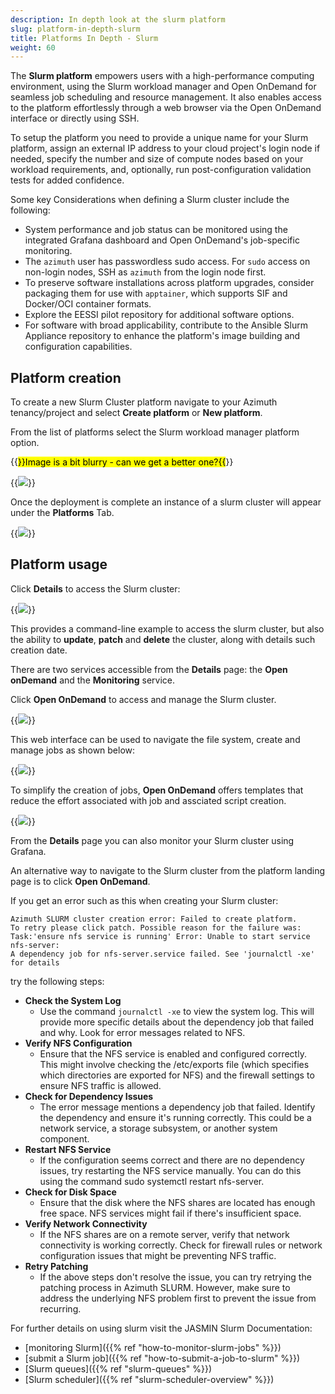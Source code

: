 ```yaml
---
description: In depth look at the slurm platform
slug: platform-in-depth-slurm
title: Platforms In Depth - Slurm
weight: 60
---
```


The **Slurm platform** empowers users with a high-performance computing environment, using the Slurm workload manager and Open OnDemand for seamless job scheduling and resource management. It also enables access to the platform effortlessly through a web browser via the Open OnDemand interface or directly using SSH.

To setup the platform you need to provide a unique name for your Slurm platform, assign an external IP address to your cloud project's login node if needed, specify the number and size of compute nodes based on your workload requirements, and, optionally, run post-configuration validation tests for added confidence.

Some key Considerations when defining a Slurm cluster include the following:

- System performance and job status can be monitored using the integrated Grafana dashboard and Open OnDemand's job-specific monitoring.
- The `azimuth` user has passwordless sudo access. For `sudo` access on non-login nodes, SSH as `azimuth` from the login node first.
- To preserve software installations across platform upgrades, consider packaging them for use with `apptainer`, which supports SIF and Docker/OCI container formats.
- Explore the EESSI pilot repository for additional software options.
- For software with broad applicability, contribute to the Ansible Slurm Appliance repository to enhance the platform's image building and configuration capabilities.

## Platform creation

To create a new Slurm Cluster platform navigate to your Azimuth tenancy/project and select **Create platform** or **New platform**.

From the list of platforms select the Slurm workload manager platform option.

{{<mark>}}Image is a bit blurry - can we get a better one?{{</mark>}}

{{<image src="img/docs/platform-in-depth-slurm/Azimuth-create-slurm-cluster-configuration-Page.png" caption="Create Slurm platform" wrapper="col-9 mx-auto text-center">}}

Once the deployment is complete an instance of a slurm cluster will appear under the **Platforms** Tab.

{{<image src="img/docs/platform-in-depth-slurm/Azimuth-slurm-cluster-Page.png" caption="Slurm cluster" wrapper="col-3 mx-auto text-center">}}

## Platform usage

Click **Details** to access the Slurm cluster:

{{<image src="img/docs/platform-in-depth-slurm/slurm-cluster-details.png" caption="Slurm cluster Details" wrapper="col-12 mx-auto text-center">}}

This provides a command-line example to access the slurm cluster, but also the ability to **update**, **patch** and **delete** the cluster, along with details such creation date.

There are two services accessible from the **Details** page: the **Open onDemand** and the **Monitoring** service.

Click **Open OnDemand** to access and manage the Slurm cluster.

{{<image src="img/docs/platform-in-depth-slurm/openonDemand.png" caption="Slurm open ondemand" wrapper="col-9 mx-auto text-center">}}

This web interface can be used to navigate the file system, create and manage jobs as shown below:

{{<image src="img/docs/platform-in-depth-slurm/managejobs.png" caption="Manage jobs" wrapper="col-12 mx-auto text-center">}}

To simplify the creation of jobs, **Open OnDemand** offers templates that reduce the effort associated with job and assciated script creation.

{{<image src="img/docs/platform-in-depth-slurm/jobcreation.png" caption="Create jobs" wrapper="col-12 mx-auto text-center">}}

From the **Details** page you can also monitor your Slurm cluster using Grafana.

An alternative way to navigate to the Slurm cluster from the platform landing page is to click **Open OnDemand**.

If you get an error such as this when creating your Slurm cluster:

```console
Azimuth SLURM cluster creation error: Failed to create platform.
To retry please click patch. Possible reason for the failure was:
Task:'ensure nfs service is running' Error: Unable to start service nfs-server:
A dependency job for nfs-server.service failed. See 'journalctl -xe' for details
```

try the following steps:

- **Check the System Log**
  - Use the command `journalctl -xe` to view the system log. This will provide more specific details about the dependency job that failed and why. Look for error messages related to NFS.
- **Verify NFS Configuration**
  - Ensure that the NFS service is enabled and configured correctly. This might involve checking the /etc/exports file (which specifies which directories are exported for NFS) and the firewall settings to ensure NFS traffic is allowed.
- **Check for Dependency Issues**
  - The error message mentions a dependency job that failed. Identify the dependency and ensure it's running correctly. This could be a network service, a storage subsystem, or another system component.
- **Restart NFS Service**
  - If the configuration seems correct and there are no dependency issues, try restarting the NFS service manually. You can do this using the command sudo systemctl restart nfs-server.
- **Check for Disk Space**
  - Ensure that the disk where the NFS shares are located has enough free space. NFS services might fail if there's insufficient space.
- **Verify Network Connectivity**
  - If the NFS shares are on a remote server, verify that network connectivity is working correctly. Check for firewall rules or network configuration issues that might be preventing NFS traffic.
- **Retry Patching**
  - If the above steps don't resolve the issue, you can try retrying the patching process in Azimuth SLURM. However, make sure to address the underlying NFS problem first to prevent the issue from recurring.

For further details on using slurm visit the JASMIN Slurm Documentation:

- [monitoring Slurm]({{% ref "how-to-monitor-slurm-jobs" %}})
- [submit a Slurm job]({{% ref "how-to-submit-a-job-to-slurm" %}})
- [Slurm queues]({{% ref "slurm-queues" %}})
- [Slurm scheduler]({{% ref "slurm-scheduler-overview" %}})
